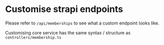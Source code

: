# Customise strapi endpoints

Please refer to `/api/memberships` to see what a custom endpoint looks like.

Customising core service has the same syntax / structure as `controllers/membership.ts`